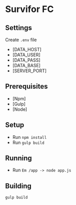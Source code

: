 Survifor FC
=============

## Settings

Create `.env` file 

* [DATA_HOST]
* [DATA_USER]
* [DATA_PASS]
* [DATA_BASE]
* [SERVER_PORT]

## Prerequisites
* [Npm]
* [Gulp]
* [Node]

## Setup

  - Run `npm install`
  - Run `gulp build`

## Running

  - Run `Em /app -> node app.js`

## Building

`gulp build`


